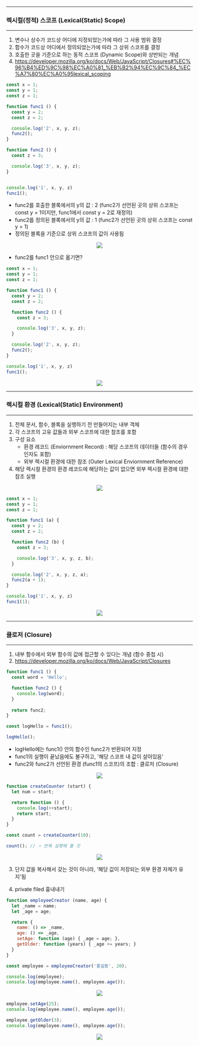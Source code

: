 -----
### 렉시컬(정적) 스코프 (Lexical(Static) Scope)
-----
1. 변수나 상수가 코드상 어디에 지정되었는가에 따라 그 사용 범위 결정
2. 함수가 코드상 어디에서 정의되었는가에 따라 그 상위 스코프를 결정
3. 호출한 곳을 기준으로 하는 동적 스코프 (Dynamic Scope)와 상반되는 개념
4. https://developer.mozilla.org/ko/docs/Web/JavaScript/Closures#%EC%96%B4%ED%9C%98%EC%A0%81_%EB%B2%94%EC%9C%84_%EC%A7%80%EC%A0%95lexical_scoping

```js
const x = 1;
const y = 1;
const z = 1;

function func1 () {
  const y = 2;
  const z = 2;

  console.log('2', x, y, z);
  func2();
}

function func2 () {
  const z = 3;

  console.log('3', x, y, z);
}


console.log('1', x, y, z)
func1();
```
  - func2를 호출한 블록에서의 y의 값 : 2 (func2가 선언된 곳의 상위 스코프는 const y = 1이지만, func1에서 const y = 2로 재정의)
  - func2를 정의된 블록에서의 y의 값 : 1 (func2가 선언된 곳의 상위 스코프는 const y = 1)
  - 정의된 블록을 기준으로 상위 스코프의 값이 사용됨
<div align="center">
<img src="https://github.com/sooyounghan/HTTP/assets/34672301/8da605d2-18cd-4ef2-bdd8-7d684091f6d5">
</div>

  - func2를 func1 안으로 옮기면?
```js
const x = 1;
const y = 1;
const z = 1;

function func1 () {
  const y = 2;
  const z = 2;

  function func2 () {
    const z = 3;

    console.log('3', x, y, z);
  }

  console.log('2', x, y, z);
  func2();
}

console.log('1', x, y, z)
func1();
```
<div align="center">
<img src="https://github.com/sooyounghan/HTTP/assets/34672301/376575b5-fd5a-4159-bc82-4eb89ccd25c0">
</div>

-----
### 렉시컬 환경 (Lexical(Static) Environment)
-----
1. 전체 문서, 함수, 블록을 실행하기 전 만들어지는 내부 객체
2. 각 스코프의 고유 값들과 외부 스코프에 대한 참조를 포함
3. 구성 요소
   - 환경 레코드 (Enviornment Record) : 해당 스코프의 데이터들 (함수의 경우 인자도 포함)
   - 외부 렉시컬 환경에 대한 참조 (Outer Lexical Enviornment Reference)
4. 해당 렉시컬 환경의 환경 레코드에 해당하는 값이 없으면 외부 렉시컬 환경에 대한 참조 실행
<div align="center">
<img src="https://github.com/sooyounghan/HTTP/assets/34672301/af8edcac-6ca9-4d9e-86ef-e46d3e06e637">
</div>

```js
const x = 1;
const y = 1;
const z = 1;

function func1 (a) {
  const y = 2;
  const z = 2;

  function func2 (b) {
    const z = 3;

    console.log('3', x, y, z, b);
  }

  console.log('2', x, y, z, a);
  func2(a + 1);
}

console.log('1', x, y, z)
func1(1);
```
<div align="center">
<img src="https://github.com/sooyounghan/HTTP/assets/34672301/c50673f1-7e75-44c3-a78a-04029a2a2b38">
</div>

-----
### 클로저 (Closure)
-----
1. 내부 함수에서 외부 함수의 값에 접근할 수 있다는 개념 (함수 중첩 시)
2. https://developer.mozilla.org/ko/docs/Web/JavaScript/Closures
```js
function func1 () {
  const word = 'Hello';

  function func2 () {
    console.log(word);
  }
  
  return func2;
}

const logHello = func1();

logHello();
```
  - logHello에는 func1() 안의 함수인 func2가 반환되어 지정
  - func1의 실행이 끝났음에도 불구하고, '해당 스코프 내 값이 살아있음'
  - func2와 func2가 선언된 환경 (func1의 스코프)의 조합 : 클로저 (Closure)
<div align="center">
<img src="https://github.com/sooyounghan/HTTP/assets/34672301/813ee16c-37af-4371-be91-bf899695aebc">
</div>

```js
function createCounter (start) {
  let num = start;

  return function () {
    console.log(++start);
    return start;
  }
}

const count = createCounter(10);
```

```js
count(); // ⭐ 반복 실행해 볼 것
```
<div align="center">
<img src="https://github.com/sooyounghan/HTTP/assets/34672301/1b2e0322-4897-4d84-8cdd-d0941ff1c1b4">
</div>

3. 단지 값을 복사해서 갖는 것이 아니라, '해당 값이 저장되는 외부 환경 자체가 유지'됨
   
4. private filed 흉내내기
```js
function employeeCreator (name, age) {
  let _name = name;
  let _age = age;

  return {
    name: () => _name,
    age: () => _age,
    setAge: function (age) { _age = age; },
    getOlder: function (years) { _age += years; }
  }
}

const employee = employeeCreator('홍길동', 20);

console.log(employee);
console.log(employee.name(), employee.age());
```
<div align="center">
<img src="https://github.com/sooyounghan/HTTP/assets/34672301/f763277f-6861-403f-8117-23b6119a5e1e">
</div>

```js
employee.setAge(25);
console.log(employee.name(), employee.age());

employee.getOlder(3);
console.log(employee.name(), employee.age());
```
<div align="center">
<img src="https://github.com/sooyounghan/HTTP/assets/34672301/dec16011-c738-4dd8-97c2-bf6229c281c1">
</div>
